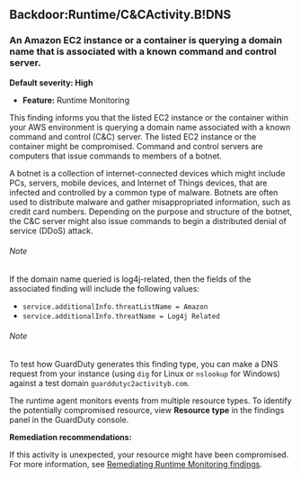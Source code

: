 Backdoor:Runtime/C\&CActivity.B!DNS
-----------------------------------


### An Amazon EC2 instance or a container is querying a domain name that is associated with a known command and control server.


**Default severity: High**


 * **Feature:** Runtime Monitoring

This finding informs you that the listed EC2 instance or the container within your AWS environment is querying a domain name associated with a known command and control (C\&C) server. The listed EC2 instance or the container might be compromised. Command and control servers are computers that issue commands to members of a botnet. 


A botnet is a collection of internet\-connected devices which might include PCs, servers, mobile devices, and Internet of Things devices, that are infected and controlled by a common type of malware. Botnets are often used to distribute malware and gather misappropriated information, such as credit card numbers. Depending on the purpose and structure of the botnet, the C\&C server might also issue commands to begin a distributed denial of service (DDoS) attack.


###### Note

If the domain name queried is log4j\-related, then the fields of the associated finding will include the following values:

 * `service.additionalInfo.threatListName = Amazon`
* `service.additionalInfo.threatName = Log4j Related`

###### Note

To test how GuardDuty generates this finding type, you can make a DNS request from your instance (using `dig` for Linux or `nslookup` for Windows) against a test domain `guarddutyc2activityb.com`.


The runtime agent monitors events from multiple resource types. To identify the potentially compromised resource, view **Resource type** in the findings panel in the GuardDuty console.


**Remediation recommendations:**


If this activity is unexpected, your resource might have been compromised. For more information, see [Remediating Runtime Monitoring findings](https://docs.aws.amazon.com/guardduty/latest/ug/guardduty-remediate-runtime-monitoring.html).

